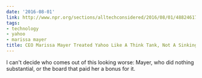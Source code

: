 ```yaml
---
date: '2016-08-01'
link: http://www.npr.org/sections/alltechconsidered/2016/08/01/488246171/ceo-marissa-mayer-treated-yahoo-like-a-think-tank-not-a-sinking-ship?sc=17&f=1001
tags:
- technology
- yahoo
- marissa mayer
title: CEO Marissa Mayer Treated Yahoo Like A Think Tank, Not A Sinking Ship
---
```


I can't decide who comes out of this looking worse: Mayer, who did nothing substantial, or the board that paid her a bonus for it.
